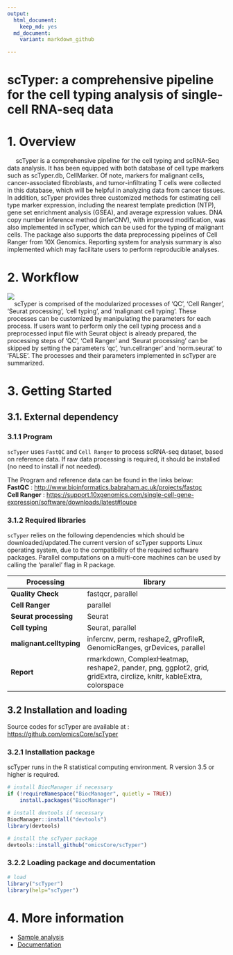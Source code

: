 ```yaml
---
output:   
  html_document:
    keep_md: yes
  md_document:
    variant: markdown_github

---
```

# scTyper: a comprehensive pipeline for the cell typing analysis of single-cell RNA-seq data


# 1. Overview 
&nbsp;&nbsp;&nbsp;&nbsp; scTyper is a comprehensive pipeline for the cell typing and scRNA-Seq data analysis. It has been equipped with both database of cell type markers such as scTyper.db, CellMarker. Of note, markers for malignant cells, cancer-associated fibroblasts, and tumor-infiltrating T cells were collected in this database, which will be helpful in analyzing data from cancer tissues. In addition, scTyper provides three customized methods for estimating cell type marker expression, including the nearest template prediction (NTP), gene set enrichment analysis (GSEA), and average expression values. DNA copy number inference method (inferCNV), with improved modification, was also implemented in scTyper, which can be used for the typing of malignant cells. The package also supports the data preprocessing pipelines of Cell Ranger from 10X Genomics. Reporting system for analysis summary is also implemented which may facilitate users to perform reproducible analyses.  

# 2. Workflow

![](https://user-images.githubusercontent.com/36435306/84363831-3cec7000-ac0a-11ea-802d-41de1b953835.png)
</br>
&nbsp;&nbsp;&nbsp;&nbsp;scTyper is comprised of the modularized processes of ‘QC’, ‘Cell Ranger’, ‘Seurat processing’, ‘cell typing’, and ‘malignant cell typing’. These processes can be customized by manipulating the parameters for each process. If users want to perform only the cell typing process and a preprocessed input file with Seurat object is already prepared, the processing steps of ‘QC’, ‘Cell Ranger’ and ‘Seurat processing’ can be skipped by setting the parameters ‘qc’, ‘run.cellranger’ and ‘norm.seurat’ to ‘FALSE’. The processes and their parameters implemented in scTyper are summarized.

# 3. Getting Started 

## 3.1. External dependency

### 3.1.1 Program

`scTyper` uses `FastQC` and `Cell Ranger` to process scRNA-seq dataset, based on reference data.
If raw data processing is required, it should be installed (no need to install if not needed).

The Program and reference data can be found in the links below: </br>
**FastQC** : http://www.bioinformatics.babraham.ac.uk/projects/fastqc  </br>
**Cell Ranger** : https://support.10xgenomics.com/single-cell-gene-expression/software/downloads/latest#loupe 


### 3.1.2 Required libraries

`scTyper` relies on the following dependencies which should be downloaded/updated.The current version of scTyper supports Linux operating system, due to the compatibility of the required software packages. Parallel computations on a multi-core machines can be used by calling the ‘parallel’ flag in R package.


| Processing                  | library                   | 
|----------------------------|--------------------|
|  **Quality Check** | fastqcr,  parallel |
|  **Cell Ranger** | parallel  |
|  **Seurat processing** | Seurat |
|  **Cell typing** | Seurat,  parallel |
|  **malignant.celltyping** | infercnv, perm, reshape2, gProfileR, GenomicRanges, grDevices, parallel  |
|  **Report** | rmarkdown, ComplexHeatmap, reshape2, pander, png, ggplot2, grid, gridExtra, circlize, knitr, kableExtra, colorspace |


## 3.2 Installation and loading
Source codes for scTyper are available at : https://github.com/omicsCore/scTyper

### 3.2.1 Installation package
scTyper runs in the R statistical computing environment. R version 3.5 or higher is required.

```r
# install BiocManager if necessary
if (!requireNamespace("BiocManager", quietly = TRUE))
    install.packages("BiocManager")

# install devtools if necessary
BiocManager::install("devtools")
library(devtools)

# install the scTyper package
devtools::install_github("omicsCore/scTyper")
```

### 3.2.2 Loading package and documentation


```r
# load
library("scTyper") 
library(help="scTyper")
```

# 4. More information

- [Sample analysis](http://htmlpreview.github.io/?https://github.com/omicsCore/scTyper/blob/master/vignettes/Sample_analysis.html)
- [Documentation](https://github.com/omicsCore/scTyper/files/4763971/scTyper_reference_manual.pdf)

